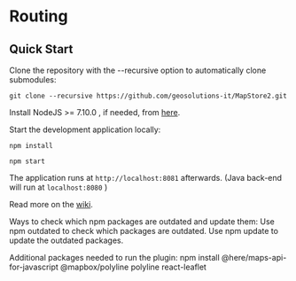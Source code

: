 Routing
==========

Quick Start
------------

Clone the repository with the --recursive option to automatically clone submodules:

`git clone --recursive https://github.com/geosolutions-it/MapStore2.git`

Install NodeJS >= 7.10.0 , if needed, from [here](https://nodejs.org/en/download/releases/).

Start the development application locally:

`npm install`

`npm start`

The application runs at `http://localhost:8081` afterwards. (Java back-end will run at `localhost:8080` )

Read more on the [wiki](https://github.com/geosolutions-it/MapStore2.git/wiki).

Ways to check which npm packages are outdated and update them:
Use npm outdated to check which packages are outdated.
Use npm update to update the outdated packages.

Additional packages needed to run the plugin:
npm install @here/maps-api-for-javascript @mapbox/polyline polyline react-leaflet
